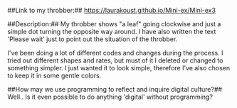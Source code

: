 
##Link to my throbber:##  https://laurakoust.github.io/Mini-ex/Mini-ex3


##Description:##
My throbber shows "a leaf" going clockwise and just a simple dot turning the opposite way around. 
I have also written the text 'Please wait' just to point out the situation of the throbber. 

I've been doing a lot of different codes and changes during the process. I tried out different shapes and rates, 
but must of it I deleted or changed to something simpler. 
I just wanted it to look simple, therefore I've also chosen to keep it in some gentle colors. 


##How may we use programming to reflect and inquire digital culture?##
Well.. Is it even possible to do anything 'digital' without programming?
